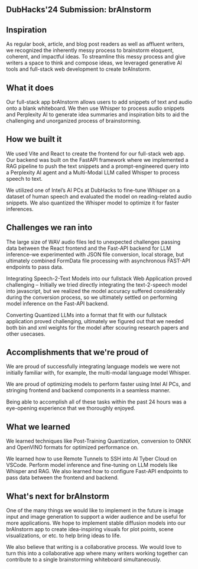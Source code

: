## DubHacks'24 Submission: brAInstorm

## Inspiration
As regular book, article, and blog post readers as well as affluent writers, we recognized the inherently messy process to brainstorm eloquent, coherent, and impactful ideas. To streamline this messy process and give writers a space to think and compose ideas, we leveraged generative AI tools and full-stack web development to create brAInstorm.

## What it does
Our full-stack app brAInstorm allows users to add snippets of text and audio onto a blank whiteboard. We then use Whisper to process audio snippets and Perplexity AI to generate idea summaries and inspiration bits to aid the challenging and unorganized process of brainstorming. 

## How we built it
We used Vite and React to create the frontend for our full-stack web app. Our backend was built on the FastAPI framework where we implemented a RAG pipeline to push the text snippets and a prompt-engineered query into a Perplexity AI agent and a Multi-Modal LLM called Whisper to process speech to text.

We utilized one of Intel’s AI PCs at DubHacks to fine-tune Whisper on a dataset of human speech and evaluated the model on reading-related audio snippets. We also quantized the Whisper model to optimize it for faster inferences.

## Challenges we ran into
The large size of WAV audio files led to unexpected challenges passing data between the React frontend and the Fast-API backend for LLM inference–we experimented with JSON file conversion, local storage, but ultimately combined FormData file processing with asynchronous FAST-API endpoints to pass data. 

Integrating Speech-2-Text Models into our fullstack Web Application proved challenging – Initially we tried directly integrating the text-2-speech model into javascript, but we realized the model accuracy suffered considerably during the conversion process, so we ultimately settled on performing model inference on the Fast-API backend. 

Converting Quantized LLMs into a format that fit with our fullstack application proved challenging, ultimately we figured out that we needed both bin and xml weights for the model after scouring research papers and other usecases. 

## Accomplishments that we're proud of
We are proud of successfully integrating language models we were not initially familiar with, for example, the multi-modal language model Whisper.

We are proud of optimizing models to perform faster using Intel AI PCs, and stringing frontend and backend components in a seamless manner. 

Being able to accomplish all of these tasks within the past 24 hours was a eye-opening experience that we thoroughly enjoyed.

## What we learned
We learned techniques like Post-Training Quantization, conversion to ONNX and OpenVINO formats for optimized performance on. 

We learned how to use Remote Tunnels to SSH into AI Tyber Cloud on VSCode. 
Perform model inference and fine-tuning on LLM models like Whisper and RAG. 
We also learned how to configure Fast-API endpoints to pass data between the frontend and backend. 


## What's next for brAInstorm
One of the many things we would like to implement in the future is image input and image generation to support a wider audience and be useful for more applications. We hope to implement stable diffusion models into our brAInstorm app to create idea-inspiring visuals for plot points, scene visualizations, or etc. to help bring ideas to life.

We also believe that writing is a collaborative process. We would love to turn this into a collaborative app where many writers working together can contribute to a single brainstorming whiteboard simultaneously.
